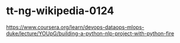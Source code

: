 # tt-ng-wikipedia-0124
https://www.coursera.org/learn/devops-dataops-mlops-duke/lecture/YOUpG/building-a-python-nlp-project-with-python-fire
